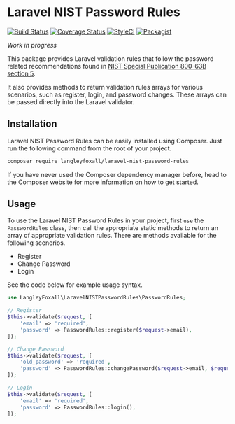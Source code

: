 # Laravel NIST Password Rules

[![Build Status](https://travis-ci.org/langleyfoxall/laravel-nist-password-rules.svg?branch=master)](https://travis-ci.org/langleyfoxall/laravel-nist-password-rules)
[![Coverage Status](https://coveralls.io/repos/github/langleyfoxall/laravel-nist-password-rules/badge.svg?branch=master)](https://coveralls.io/github/langleyfoxall/laravel-nist-password-rules?branch=master)
[![StyleCI](https://github.styleci.io/repos/154853082/shield?branch=master)](https://github.styleci.io/repos/154853082)
[![Packagist](https://img.shields.io/packagist/dt/langleyfoxall/laravel-nist-password-rules.svg)](https://packagist.org/packages/langleyfoxall/laravel-nist-password-rules/stats)


*Work in progress*

This package provides Laravel validation rules that follow the password related
recommendations found in [NIST Special Publication 800-63B section 5](https://pages.nist.gov/800-63-3/sp800-63b.html#sec5).

It also provides methods to return validation rules arrays for various 
scenarios, such as register, login, and password changes. These arrays can
be passed directly into the Laravel validator. 

## Installation

Laravel NIST Password Rules can be easily installed using Composer. Just run the following 
command from the root of your project.

```bash
composer require langleyfoxall/laravel-nist-password-rules
```

If you have never used the Composer dependency manager before, head to the Composer website 
for more information on how to get started.

## Usage

To use the Laravel NIST Password Rules in your project, first `use` the 
`PasswordRules` class, then call the appropriate static methods to return
an array of appropriate validation rules. There are methods available for 
the following scenerios.

* Register
* Change Password
* Login

See the code below for example usage syntax.

```php
use LangleyFoxall\LaravelNISTPasswordRules\PasswordRules;

// Register
$this->validate($request, [
    'email' => 'required',
    'password' => PasswordRules::register($request->email),
]);

// Change Password
$this->validate($request, [
    'old_password' => 'required',
    'password' => PasswordRules::changePassword($request->email, $request->old_password),
]);

// Login
$this->validate($request, [
    'email' => 'required',
    'password' => PasswordRules::login(),
]);
```
